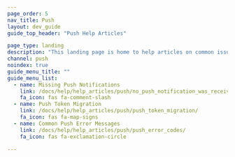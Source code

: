 ```yaml
---
page_order: 5
nav_title: Push
layout: dev_guide
guide_top_header: "Push Help Articles"

page_type: landing
description: "This landing page is home to help articles on common issues with push messages."
channel: push
noindex: true
guide_menu_title: ""
guide_menu_list:
  - name: Missing Push Notifications
    link: /docs/help/help_articles/push/no_push_notification_was_received/
    fa_icon: fas fa-comment-slash
  - name: Push Token Migration
    link: /docs/help/help_articles/push/push_token_migration/
    fa_icon: fas fa-map-signs
  - name: Common Push Error Messages
    link: /docs/help/help_articles/push/push_error_codes/
    fa_icon: fas fa-exclamation-circle

---
```

